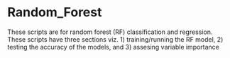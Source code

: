# Random_Forest
These scripts are for random forest (RF) classification and regression. These scripts have three sections viz. 1) training/running the RF model, 2) testing the accuracy of the models, and 3) assesing variable importance
